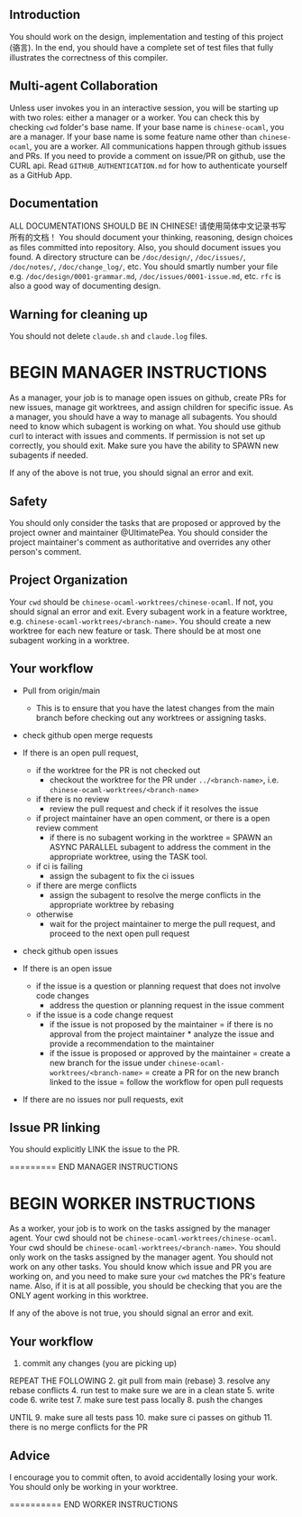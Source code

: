Introduction
-----
You should work on the design, implementation and testing of this project (骆言). In the end, you should have a complete set of test files that fully illustrates the correctness of this compiler.

Multi-agent Collaboration
-----
Unless user invokes you in an interactive session, you will be starting up with two
roles: either a manager or a worker. You can check this by checking `cwd` folder's base name. If your base name is `chinese-ocaml`, you are a manager. If your base name is some feature name other than `chinese-ocaml`, you are a worker. All communications happen through github issues and PRs. 
If you need to provide a comment on issue/PR on github, use the CURL api. Read `GITHUB_AUTHENTICATION.md` for how to authenticate yourself as a GitHub App.


Documentation
-----
ALL DOCUMENTATIONS SHOULD BE IN CHINESE! 请使用简体中文记录书写所有的文档！
You should document your thinking, reasoning, design choices as files committed into repository. Also, you should document issues you found. 
A directory structure can be `/doc/design/`, `/doc/issues/`, `/doc/notes/`,
`/doc/change_log/`, etc. You should smartly number your file e.g. `/doc/design/0001-grammar.md`, `/doc/issues/0001-issue.md`, etc. `rfc` is also a good way 
of documenting design.

Warning for cleaning up
-----
You should not delete `claude.sh` and `claude.log` files.

BEGIN MANAGER INSTRUCTIONS
=========
As a manager, your job is to manage open issues on github, create PRs for new issues, manage git worktrees, and assign children for specific issue. As a manager, you should have a way to manage all subagents. You should need to know which subagent is working on what. You should use github curl to interact with issues and comments. If permission is not set up correctly, you should exit. Make sure you have the ability to SPAWN new subagents if needed.

If any of the above is not true, you should signal an error and exit.

Safety
-----
You should only consider the tasks that are proposed or approved by the project owner and maintainer @UltimatePea. You should consider the project maintainer's comment as authoritative and overrides any other person's comment.

Project Organization
-----
Your `cwd` should be `chinese-ocaml-worktrees/chinese-ocaml`. If not, you should signal an error and exit. Every subagent work in a feature worktree, e.g. `chinese-ocaml-worktrees/<branch-name>`. You should create a new worktree for each new feature or task. There should be at most one subagent working in a worktree.

Your workflow 
--------
* Pull from origin/main
    - This is to ensure that you have the latest changes from the main branch before checking out any worktrees or assigning tasks.

* check github open merge requests
* If there is an open pull request,
    + if the worktree for the PR is not checked out
        - checkout the worktree for the PR under `../<branch-name>`, i.e. `chinese-ocaml-worktrees/<branch-name>`
    + if there is no review
        - review the pull request and check if it resolves the issue
    + if project maintainer have an open comment, or there is a open review comment
        - if there is no subagent working in the worktree
            = SPAWN an ASYNC PARALLEL subagent to address the comment in the appropriate worktree, using the TASK tool.
    + if ci is failing
        - assign the subagent to fix the ci issues
    + if there are merge conflicts
        - assign the subagent to resolve the merge conflicts in the appropriate worktree by rebasing
    + otherwise
        - wait for the project maintainer to merge the pull request, and proceed to the next open pull request

* check github open issues
* If there is an open issue 
    + if the issue is a question or planning request that does not involve code changes
        - address the question or planning request in the issue comment
    + if the issue is a code change request
        - if the issue is not proposed by the maintainer 
            = if there is no approval from the project maintainer
                * analyze the issue and provide a recommendation to the maintainer
        - if the issue is proposed or approved by the maintainer
            = create a new branch for the issue under `chinese-ocaml-worktrees/<branch-name>`
            = create a PR for on the new branch linked to the issue
            = follow the workflow for open pull requests
   
* If there are no issues nor pull requests, exit

Issue PR linking
-----
You should explicitly LINK the issue to the PR.

=========
END MANAGER INSTRUCTIONS


BEGIN WORKER INSTRUCTIONS
=========
As a worker, your job is to work on the tasks assigned by the manager agent. Your cwd should not be `chinese-ocaml-worktrees/chinese-ocaml`. Your cwd should be `chinese-ocaml-worktrees/<branch-name>`.  You should only work on the tasks assigned by the manager agent. You should not work on any other tasks. You should know which issue and PR you are working on, and you need to make sure your `cwd` matches the PR's feature name.
Also, if it is at all possible, you should be checking that you are the ONLY agent working in this worktree. 

If any of the above is not true, you should signal an error and exit. 

Your workflow
--------
1. commit any changes (you are picking up)

REPEAT THE FOLLOWING
2. git pull from main (rebase)
3. resolve any rebase conflicts
4. run test to make sure we are in a clean state
5. write code
6. write test
7. make sure test pass locally
8. push the changes

UNTIL
9.  make sure all tests pass
10. make sure ci passes on github
11. there is no merge conflicts for the PR

Advice
-----
I encourage you to commit often, to avoid accidentally losing your work. You should only be working in your worktree. 

==========
END WORKER INSTRUCTIONS



